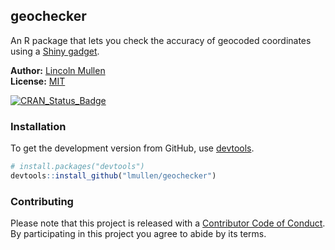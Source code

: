 
<!-- README.md is generated from README.Rmd. Please edit that file -->
geochecker
----------

An R package that lets you check the accuracy of geocoded coordinates using a [Shiny gadget](http://shiny.rstudio.com/articles/gadgets.html).

**Author:** [Lincoln Mullen](http://lincolnmullen.com)<br> **License:** [MIT](http://opensource.org/licenses/MIT)

[![CRAN\_Status\_Badge](http://www.r-pkg.org/badges/version/geochecker)](http://cran.r-project.org/package=geochecker)

### Installation

To get the development version from GitHub, use [devtools](https://github.com/hadley/devtools).

``` r
# install.packages("devtools")
devtools::install_github("lmullen/geochecker")
```

### Contributing

Please note that this project is released with a [Contributor Code of Conduct](CONDUCT.md). By participating in this project you agree to abide by its terms.
